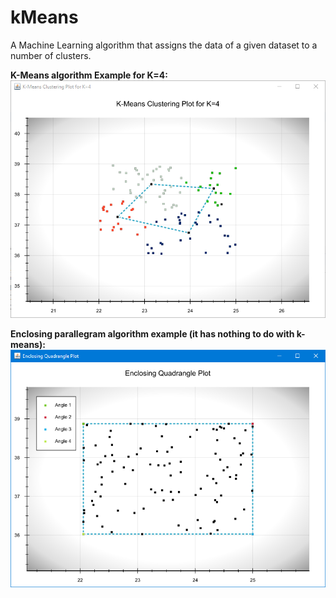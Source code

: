 # kMeans
A Machine Learning algorithm that assigns the data of a given dataset to a number of  clusters.

**K-Means algorithm Example for K=4:**
![kMeans_k_4](/screenshots/kMeans_k_4.PNG)

**Enclosing parallegram algorithm example (it has nothing to do with k-means):**
![enclosing_parallelogram](/screenshots/enclosing_parallelogram.PNG)
